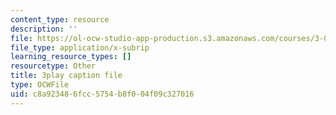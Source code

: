 ```yaml
---
content_type: resource
description: ''
file: https://ol-ocw-studio-app-production.s3.amazonaws.com/courses/3-091sc-introduction-to-solid-state-chemistry-fall-2010/c8a923486fcc5754b8f004f09c327016_56d9qcsHGwE.vtt
file_type: application/x-subrip
learning_resource_types: []
resourcetype: Other
title: 3play caption file
type: OCWFile
uid: c8a92348-6fcc-5754-b8f0-04f09c327016
---
```

